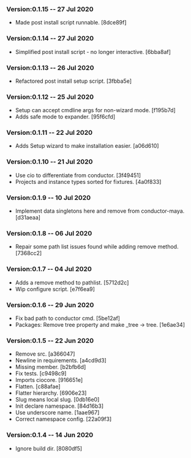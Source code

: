 ### Version:0.1.15 -- 27 Jul 2020

* Made post install script runnable. [8dce89f]

### Version:0.1.14 -- 27 Jul 2020

* Simplified post install script - no longer interactive. [6bba8af]

### Version:0.1.13 -- 26 Jul 2020

* Refactored post install setup script. [3fbba5e]


### Version:0.1.12 -- 25 Jul 2020

* Setup can accept cmdline args for non-wizard mode. [f195b7d]
* Adds safe mode to expander. [95f6cfd]

### Version:0.1.11 -- 22 Jul 2020

* Adds Setup wizard to make installation easier. [a06d610]

### Version:0.1.10 -- 21 Jul 2020

* Use cio to differentiate from conductor. [3f49451]
* Projects and instance types sorted for fixtures. [4a0f833]

### Version:0.1.9 -- 10 Jul 2020

* Implement data singletons here and remove from conductor-maya. [d31aeaa]

### Version:0.1.8 -- 06 Jul 2020

* Repair some path list issues found while adding remove method. [7368cc2]

### Version:0.1.7 -- 04 Jul 2020

* Adds a remove method to pathlist. [5712d2c]
* Wip configure script. [e7f6ea9]

### Version:0.1.6 -- 29 Jun 2020

* Fix bad path to conductor cmd. [5be12af]
* Packages: Remove tree property and make _tree -> tree. [1e6ae34]

### Version:0.1.5 -- 22 Jun 2020

* Remove src. [a366047]
* Newline in requirements. [a4cd9d3]
* Missing member. [b2bfb6d]
* Fix tests. [c9498c9]
* Imports ciocore. [916651e]
* Flatten. [c88afae]
* Flatter hierarchy. [6906e23]
* Slug means local slug. [0db16e0]
* Init declare namespace. [84d16b3]
* Use underscore name. [1aae967]
* Correct namespace config. [22a09f3]


### Version:0.1.4 -- 14 Jun 2020

* Ignore build dir. [8080df5]
